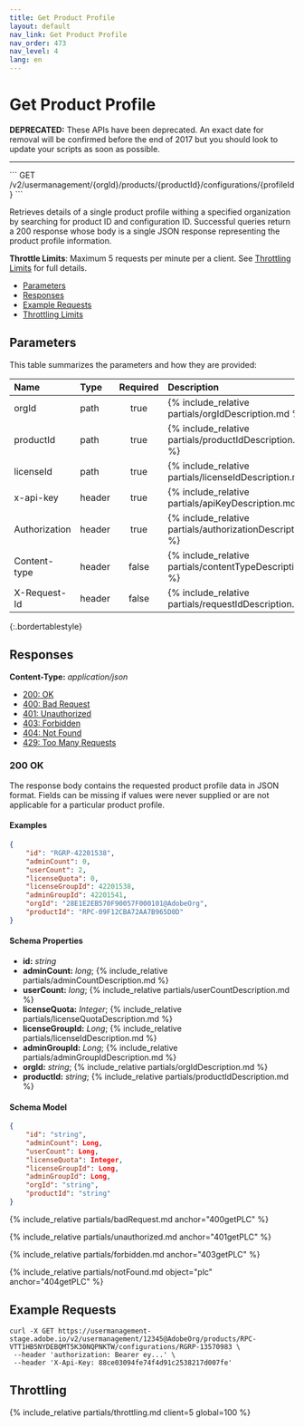 ```yaml
---
title: Get Product Profile
layout: default
nav_link: Get Product Profile
nav_order: 473
nav_level: 4
lang: en
---
```

# <a name="getProfile" class="api-ref-title">Get Product Profile</a>

**DEPRECATED:** These APIs have been deprecated. An exact date for removal will be confirmed before the end of 2017 but you should look to update your scripts as soon as possible.

<hr class="api-ref-rule">
```
GET /v2/usermanagement/{orgId}/products/{productId}/configurations/{profileId}
```

Retrieves details of a single product profile withing a specified organization by searching for product ID and configuration ID. Successful queries return a 200 response whose body is a single JSON response representing the product profile information. 

__Throttle Limits__: Maximum 5 requests per minute per a client. See [Throttling Limits](#throttle) for full details.

* [Parameters](#parameters)
* [Responses](#responses)
* [Example Requests](#exampleRequests)
* [Throttling Limits](#throttle)

## <a name="parameters" class="api-ref-subtitle">Parameters</a>

This table summarizes the parameters and how they are provided:

| Name | Type | Required | Description |
| :---- | :------ | :---: | :------ |
| orgId | path | true | {% include_relative partials/orgIdDescription.md %} |
| productId | path | true | {% include_relative partials/productIdDescription.md %} |
| licenseId | path | true | {% include_relative partials/licenseIdDescription.md %} |
| x-api-key | header | true | {% include_relative partials/apiKeyDescription.md %} |
| Authorization | header | true | {% include_relative partials/authorizationDescription.md %} |
| Content-type | header | false | {% include_relative partials/contentTypeDescription.md %} |
| X-Request-Id | header | false | {% include_relative partials/requestIdDescription.md %} |
{:.bordertablestyle}

## <a name="responses" class="api-ref-subtitle">Responses</a>

__Content-Type:__ _application/json_

- [200: OK](#200getPLC)
- [400: Bad Request](#400getPLC)
- [401: Unauthorized](#401getPLC)
- [403: Forbidden](#403getPLC)
- [404: Not Found](#404getPLC)
- [429: Too Many Requests](#throttle)

### <a name="200getPLC" class="api-ref-subtitle">200 OK</a>
The response body contains the requested product profile data in JSON format. Fields can be missing if values were never supplied or are not applicable for a particular product profile.

#### Examples

```json
{
    "id": "RGRP-42201538",
    "adminCount": 0,
    "userCount": 2,
    "licenseQuota": 0,
    "licenseGroupId": 42201538,
    "adminGroupId": 42201541,
    "orgId": "28E1E2EB570F90057F000101@AdobeOrg",
    "productId": "RPC-09F12CBA72AA7B965D0D"
}
```

#### Schema Properties

- __id:__ _string_
- __adminCount:__ _long_; {% include_relative partials/adminCountDescription.md %}  
- __userCount:__ _long_; {% include_relative partials/userCountDescription.md %}  
- __licenseQuota:__ _Integer_; {% include_relative partials/licenseQuotaDescription.md %}  
- __licenseGroupId:__ _Long_; {% include_relative partials/licenseIdDescription.md %}  
- __adminGroupId:__ _Long_; {% include_relative partials/adminGroupIdDescription.md %}  
- __orgId:__ _string_; {% include_relative partials/orgIdDescription.md %}  
- __productId:__ _string_; {% include_relative partials/productIdDescription.md %}  

#### Schema Model

```json
{
    "id": "string",
    "adminCount": Long,
    "userCount": Long,
    "licenseQuota": Integer,
    "licenseGroupId": Long,
    "adminGroupId": Long,
    "orgId": "string",
    "productId": "string"
}
```

{% include_relative partials/badRequest.md anchor="400getPLC" %}

{% include_relative partials/unauthorized.md anchor="401getPLC" %}

{% include_relative partials/forbidden.md anchor="403getPLC" %}

{% include_relative partials/notFound.md object="plc" anchor="404getPLC" %}

## <a name="exampleRequests" class="api-ref-subtitle">Example Requests</a>
```
curl -X GET https://usermanagement-stage.adobe.io/v2/usermanagement/12345@AdobeOrg/products/RPC-VTT1HB5NYDEBQMT5K30NQPNKTW/configurations/RGRP-13570983 \
 --header 'authorization: Bearer ey...' \
 --header 'X-Api-Key: 88ce03094fe74f4d91c2538217d007fe'
```

## <a name="throttle" class="api-ref-subtitle">Throttling</a>

{% include_relative partials/throttling.md client=5 global=100 %}
